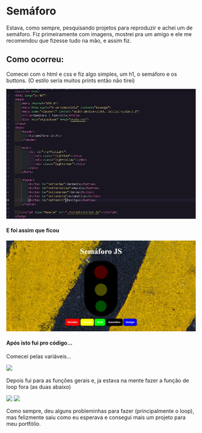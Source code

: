 # Semáforo

Estava, como sempre, pesquisando projetos para reproduzir e achei um de semáforo.
Fiz primeiramente com imagens, mostrei pra um amigo e ele me recomendou que fizesse tudo na mão, e assim fiz.

## Como ocorreu:

Comecei com o html e css e fiz algo simples, um h1, o semáforo e os buttons. (O estilo seria muitos prints então não tirei)

<img src="./images/codigo_html.jpeg">

#### E foi assim que ficou 

<img src="./images/semaforo.jpeg">

#### Após isto fui pro código...

Comecei pelas variáveis...

<img src="./codigo_variaves.jpeg">

Depois fui para as funções gerais e, ja estava na mente fazer a função de loop fora (as duas abaixo)

<img src="codigo_loop.jpeg">
<img src="codigo_javascript_geral.jpeg">

Como sempre, deu alguns probleminhas para fazer (principalmente o loop), mas felizmente saiu como eu esperava e consegui mais um projeto para meu portfólio.